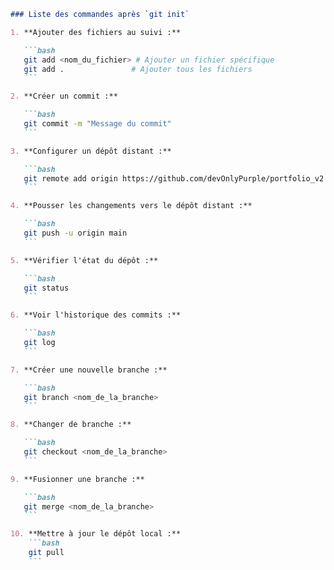 ````markdown
### Liste des commandes après `git init`

1. **Ajouter des fichiers au suivi :**

   ```bash
   git add <nom_du_fichier> # Ajouter un fichier spécifique
   git add .               # Ajouter tous les fichiers
   ```

2. **Créer un commit :**

   ```bash
   git commit -m "Message du commit"
   ```

3. **Configurer un dépôt distant :**

   ```bash
   git remote add origin https://github.com/devOnlyPurple/portfolio_v2.git
   ```

4. **Pousser les changements vers le dépôt distant :**

   ```bash
   git push -u origin main
   ```

5. **Vérifier l'état du dépôt :**

   ```bash
   git status
   ```

6. **Voir l'historique des commits :**

   ```bash
   git log
   ```

7. **Créer une nouvelle branche :**

   ```bash
   git branch <nom_de_la_branche>
   ```

8. **Changer de branche :**

   ```bash
   git checkout <nom_de_la_branche>
   ```

9. **Fusionner une branche :**

   ```bash
   git merge <nom_de_la_branche>
   ```

10. **Mettre à jour le dépôt local :**
    ```bash
    git pull
    ```
````
